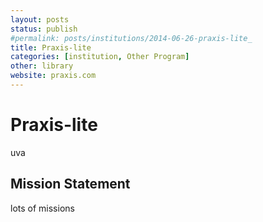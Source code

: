 ```yaml
---
layout: posts
status: publish
#permalink: posts/institutions/2014-06-26-praxis-lite_
title: Praxis-lite 
categories: [institution, Other Program]
other: library
website: praxis.com
---
```

# Praxis-lite 

  uva

## Mission Statement

  lots of missions

  